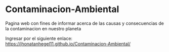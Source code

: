 # Contaminacion-Ambiental
Pagina web con fines de informar acerca de las causas y consecuencias de la contaminacion en nuestro planeta 


Ingresar por el siguiente enlace: https://jhonatanhegel11.github.io/Contaminacion-Ambiental/
